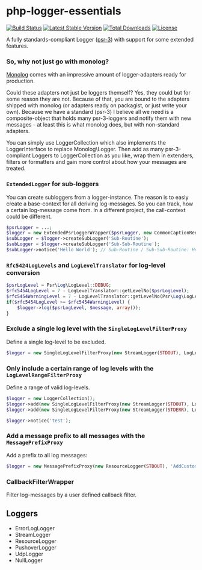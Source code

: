php-logger-essentials
=====================
[![Build Status](https://travis-ci.org/rkrx/php-logger-essentials.svg?branch=master)](https://travis-ci.org/rkrx/php-logger-essentials) [![Latest Stable Version](https://poser.pugx.org/rkr/logger-essentials/version.svg)](https://packagist.org/packages/rkr/logger-essentials) [![Total Downloads](https://poser.pugx.org/rkr/logger-essentials/downloads.svg)](https://packagist.org/packages/rkr/logger-essentials) [![License](https://poser.pugx.org/rkr/logger-essentials/license.svg)](https://packagist.org/packages/rkrx/php-logger-essentials)

A fully standards-compliant Logger ([psr-3](http://www.php-fig.org/psr/psr-3/)) with support for some extended features.

### So, why not just go with monolog?
[Monolog](https://github.com/Seldaek/monolog) comes with an impressive amount of logger-adapters ready for production.

Could these adapters not just be loggers themself? Yes, they could but for some reason they are not. Because of that, you are bound to the adapters shipped with monolog (or adapters ready on packagist, or just write your own). Because we have a standard (psr-3) I believe all we need is a composite-object that holds many psr-3-loggers and notify them with new messages - at least this is what monolog does, but with non-standard adapters.

You can simply use LoggerCollection which also implements the LoggerInterface to replace Monolog\Logger. Then add as many psr-3-compliant Loggers to LoggerCollection as you like, wrap them in extenders, filters or formatters and gain more control about how your messages are treated.

### `ExtendedLogger` for sub-loggers
You can create subloggers from a logger-instance. The reason is to easly create a base-context for all deriving log-messages. So you can track, how a certain log-message come from. In a different project, the call-context could be different.

```PHP
$psrLogger = ...;
$logger = new ExtendedPsrLoggerWrapper($psrLogger, new CommonCaptionRenderer());
$subLogger = $logger->createSubLogger('Sub-Routine');
$subLogger = $logger->createSubLogger('Sub-Sub-Routine');
$subLogger->notice('Hello World'); // Sub-Routine / Sub-Sub-Routine: Hello World
```

### `Rfc5424LogLevels` and `LogLevelTranslator` for log-level conversion

```PHP
$psrLogLevel = Psr\Log\LogLevel::DEBUG;
$rfc5454LogLevel = 7 - LogLevelTranslator::getLevelNo($psrLogLevel);
$rfc5454WarningLevel = 7 - LogLevelTranslator::getLevelNo(Psr\Log\LogLevel::WARNING);
if($rfc5454LogLevel >= $rfc5454WarningLevel) {
	$logger->log($psrLogLevel, $message, array());
}
```

### Exclude a single log level with the `SingleLogLevelFilterProxy`
Define a single log-level to be excluded.

```PHP
$logger = new SingleLogLevelFilterProxy(new StreamLogger(STDOUT), LogLevel::DEBUG);
```

### Only include a certain range of log levels with the `LogLevelRangeFilterProxy`
Define a range of valid log-levels.

```PHP
$logger = new LoggerCollection();
$logger->add(new SingleLogLevelFilterProxy(new StreamLogger(STDOUT), LogLevel::INFO, LogLevel::ERROR));
$logger->add(new SingleLogLevelFilterProxy(new StreamLogger(STDERR), LogLevel::ERROR, LogLevel::EMERGENCY));

$logger->notice('test');
```

### Add a message prefix to all messages with the `MessagePrefixProxy`
Add a prefix to all log messages:

```PHP
$logger = new MessagePrefixProxy(new ResourceLogger(STDOUT), 'AddCustomer: ');
```

### CallbackFilterWrapper
Filter log-messages by a user defined callback filter.

## Loggers

* ErrorLogLogger
* StreamLogger
* ResourceLogger
* PushoverLogger
* UdpLogger
* NullLogger